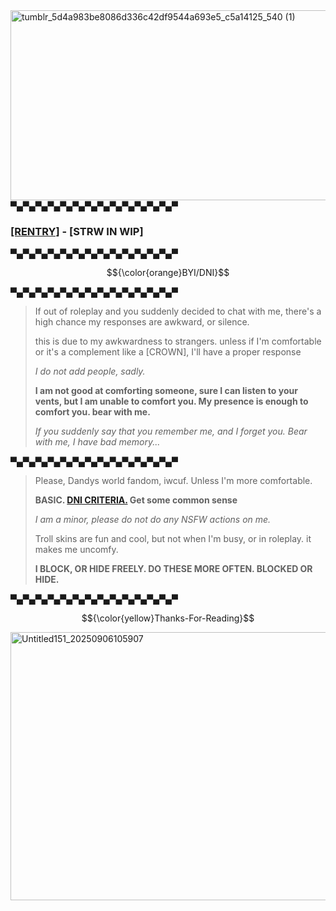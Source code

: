 <img width="540" height="304" alt="tumblr_5d4a983be8086d336c42df9544a693e5_c5a14125_540 (1)" src="https://github.com/user-attachments/assets/a2c272b0-6767-4b21-a02b-988d1bca3fae" />
▀▄▀▄▀▄▀▄▀▄▀▄▀▄▀▄▀▄▀▄▀▄▀▄▀▄▀

### [[RENTRY]](https://rentry.co/SHELLYF0SSILIANN) - [STRW IN WIP]

▀▄▀▄▀▄▀▄▀▄▀▄▀▄▀▄▀▄▀▄▀▄▀▄▀▄▀

$${\color{orange}BYI/DNI}$$

▀▄▀▄▀▄▀▄▀▄▀▄▀▄▀▄▀▄▀▄▀▄▀▄▀▄▀

> If out of roleplay and you suddenly decided to chat with me, there's a high chance my responses are awkward, or silence.
>
> this is due to my awkwardness to strangers. unless if I'm comfortable or it's a complement like a [CROWN], I'll have a proper response
>
> *I do not add people, sadly.*
>
> **I am not good at comforting someone, sure I can listen to your vents, but I am unable to comfort you. My presence is enough to comfort you. bear with me.**
>
> *If you suddenly say that you remember me, and I forget you. Bear with me, I have bad memory...*

▀▄▀▄▀▄▀▄▀▄▀▄▀▄▀▄▀▄▀▄▀▄▀▄▀▄▀

> Please, Dandys world fandom, iwcuf. Unless I'm more comfortable.
>
> **BASIC. [DNI CRITERIA.](https://rentry.co/dnfifreaks) Get some common sense**
>
> *I am a minor, please do not do any NSFW actions on me.*
>
> Troll skins are fun and cool, but not when I'm busy, or in roleplay. it makes me uncomfy.
>
> **I BLOCK, OR HIDE FREELY. DO THESE MORE OFTEN. BLOCKED OR HIDE.**

▀▄▀▄▀▄▀▄▀▄▀▄▀▄▀▄▀▄▀▄▀▄▀▄▀▄▀

$${\color{yellow}Thanks-For-Reading}$$

<img width="1280" height="429" alt="Untitled151_20250906105907" src="https://github.com/user-attachments/assets/e7585c67-f39d-4fb4-8e54-a7be329b1c13" />
